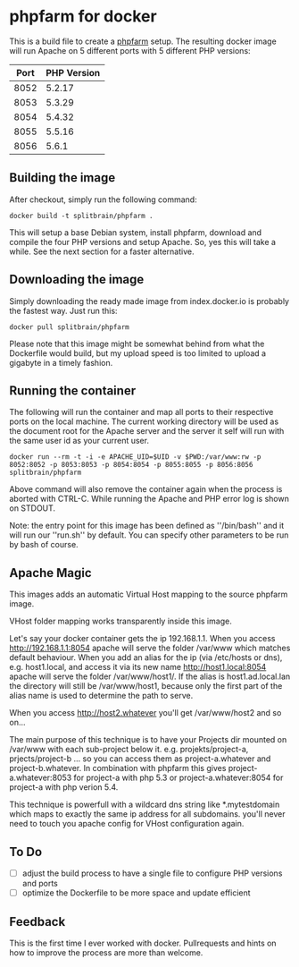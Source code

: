 phpfarm for docker
==================

This is a build file to create a [phpfarm](http://sourceforge.net/projects/phpfarm/)
setup. The resulting docker image will run Apache on 5 different ports with 5
different PHP versions:

Port | PHP Version
-----|-------------
8052 | 5.2.17
8053 | 5.3.29
8054 | 5.4.32
8055 | 5.5.16
8056 | 5.6.1

Building the image
------------------

After checkout, simply run the following command:

    docker build -t splitbrain/phpfarm .

This will setup a base Debian system, install phpfarm, download and compile the four
PHP versions and setup Apache. So, yes this will take a while. See the next section
for a faster alternative.

Downloading the image
-----------------

Simply downloading the ready made image from index.docker.io is probably the fastest
way. Just run this:

    docker pull splitbrain/phpfarm

Please note that this image might be somewhat behind from what the Dockerfile would
build, but my upload speed is too limited to upload a gigabyte in a timely fashion.

Running the container
---------------------

The following will run the container and map all ports to their respective ports on the
local machine. The current working directory will be used as the document root for
the Apache server and the server it self will run with the same user id as your current
user.

    docker run --rm -t -i -e APACHE_UID=$UID -v $PWD:/var/www:rw -p 8052:8052 -p 8053:8053 -p 8054:8054 -p 8055:8055 -p 8056:8056 splitbrain/phpfarm

Above command will also remove the container again when the process is aborted with
CTRL-C. While running the Apache and PHP error log is shown on STDOUT.

Note: the entry point for this image has been defined as ''/bin/bash'' and it will
run our ''run.sh'' by default. You can specify other parameters to be run by bash
of course.

Apache Magic
------------
This images adds an automatic Virtual Host mapping to the source phpfarm image.

VHost folder mapping works transparently inside this image.

Let's say your docker container gets the ip 192.168.1.1. When you access http://192.168.1.1:8054 apache will serve the folder /var/www which matches default behaviour. When you add an alias for the ip (via /etc/hosts or dns), e.g. host1.local, and access it via its new name http://host1.local:8054 apache will serve the folder /var/www/host1/. If the alias is host1.ad.local.lan the directory will still be /var/www/host1, because only the first part of the alias name is used to determine the path to serve.

When you access http://host2.whatever you'll get /var/www/host2 and so on... 

The main purpose of this technique is to have your Projects dir mounted on /var/www with each sub-project below it. e.g. projekts/project-a, prjects/project-b ... so you can access them as project-a.whatever and project-b.whatever. In combination with phpfarm this gives project-a.whatever:8053 for project-a with php 5.3 or project-a.whatever:8054 for project-a with php verion 5.4. 

This technique is powerfull with a wildcard dns string like *.mytestdomain which maps to exactly the same ip address for all subdomains. you'll never need to touch you apache config for VHost configuration again.

To Do
-----

- [ ] adjust the build process to have a single file to configure PHP versions and ports
- [ ] optimize the Dockerfile to be more space and update efficient

Feedback
--------

This is the first time I ever worked with docker. Pullrequests and hints on how
to improve the process are more than welcome.
